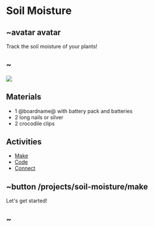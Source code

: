 # Soil Moisture

## ~avatar avatar

Track the soil moisture of your plants!

## ~

![](/static/mb/projects/soil-moisture/soil-moisture.jpg)

## Materials

* 1 @boardname@ with battery pack and batteries
* 2 long nails or silver
* 2 crocodile clips

## Activities

* [Make](/projects/soil-moisture/make)  
* [Code](/projects/soil-moisture/code)
* [Connect](/projects/soil-moisture/connect)

## ~button /projects/soil-moisture/make

Let's get started!

## ~
